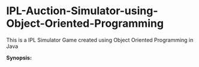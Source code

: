 # IPL-Auction-Simulator-using-Object-Oriented-Programming

This is a IPL Simulator Game created using Object Oriented Programming in Java

**Synopsis:**
